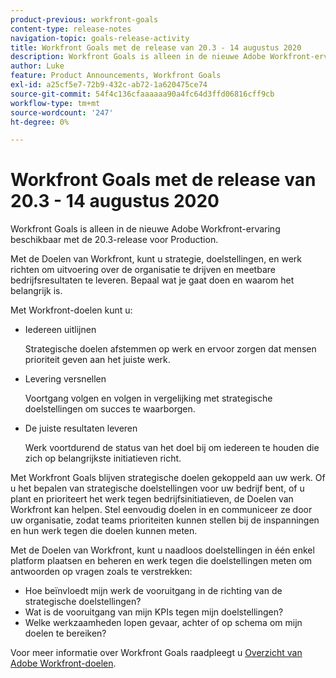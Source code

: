 ```yaml
---
product-previous: workfront-goals
content-type: release-notes
navigation-topic: goals-release-activity
title: Workfront Goals met de release van 20.3 - 14 augustus 2020
description: Workfront Goals is alleen in de nieuwe Adobe Workfront-ervaring beschikbaar met de 20.3-release voor Production.
author: Luke
feature: Product Announcements, Workfront Goals
exl-id: a25cf5e7-72b9-432c-ab72-1a620475ce74
source-git-commit: 54f4c136cfaaaaaa90a4fc64d3ffd06816cff9cb
workflow-type: tm+mt
source-wordcount: '247'
ht-degree: 0%

---
```


# Workfront Goals met de release van 20.3 - 14 augustus 2020

Workfront Goals is alleen in de nieuwe Adobe Workfront-ervaring beschikbaar met de 20.3-release voor Production.

Met de Doelen van Workfront, kunt u strategie, doelstellingen, en werk richten om uitvoering over de organisatie te drijven en meetbare bedrijfsresultaten te leveren. Bepaal wat je gaat doen en waarom het belangrijk is.

Met Workfront-doelen kunt u:

* Iedereen uitlijnen

   Strategische doelen afstemmen op werk en ervoor zorgen dat mensen prioriteit geven aan het juiste werk.

* Levering versnellen

   Voortgang volgen en volgen in vergelijking met strategische doelstellingen om succes te waarborgen.

* De juiste resultaten leveren

   Werk voortdurend de status van het doel bij om iedereen te houden die zich op belangrijkste initiatieven richt.

Met Workfront Goals blijven strategische doelen gekoppeld aan uw werk. Of u het bepalen van strategische doelstellingen voor uw bedrijf bent, of u plant en prioriteert het werk tegen bedrijfsinitiatieven, de Doelen van Workfront kan helpen. Stel eenvoudig doelen in en communiceer ze door uw organisatie, zodat teams prioriteiten kunnen stellen bij de inspanningen en hun werk tegen die doelen kunnen meten.

Met de Doelen van Workfront, kunt u naadloos doelstellingen in één enkel platform plaatsen en beheren en werk tegen die doelstellingen meten om antwoorden op vragen zoals te verstrekken:

* Hoe beïnvloedt mijn werk de vooruitgang in de richting van de strategische doelstellingen?
* Wat is de vooruitgang van mijn KPIs tegen mijn doelstellingen?
* Welke werkzaamheden lopen gevaar, achter of op schema om mijn doelen te bereiken?

Voor meer informatie over Workfront Goals raadpleegt u [Overzicht van Adobe Workfront-doelen](../../../workfront-goals/goal-management/wf-goals-overview.md).
